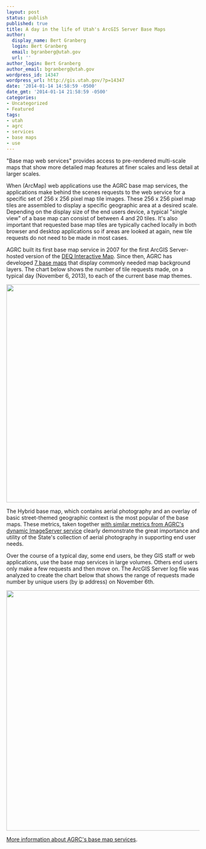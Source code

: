 ```yaml
---
layout: post
status: publish
published: true
title: A day in the life of Utah's ArcGIS Server Base Maps
author:
  display_name: Bert Granberg
  login: Bert Granberg
  email: bgranberg@utah.gov
  url: ''
author_login: Bert Granberg
author_email: bgranberg@utah.gov
wordpress_id: 14347
wordpress_url: http://gis.utah.gov/?p=14347
date: '2014-01-14 14:58:59 -0500'
date_gmt: '2014-01-14 21:58:59 -0500'
categories:
- Uncategorized
- Featured
tags:
- utah
- agrc
- services
- base maps
- use
---
```

<p>"Base map web services" provides access to pre-rendered multi-scale maps that show more detailed map features at finer scales and less detail at larger scales.</p>
<p>When (ArcMap) web applications use the AGRC base map services, the applications make behind the scenes requests to the web service for a specific set of 256 x 256 pixel map tile images. These 256 x 256 pixel map tiles are assembled to display a specific geographic area at a desired scale. Depending on the display size of the end users device, a typical "single view" of a base map can consist of between 4 and 20 tiles. It's also important that requested base map tiles are typically cached locally in both browser and desktop applications so if areas are looked at again, new tile requests do not need to be made in most cases. </p>
<p>AGRC built its first base map service in 2007 for the first ArcGIS Server-hosted version of the <a href="http://enviro.deq.utah.gov/">DEQ Interactive Map</a>. Since then, AGRC has developed <a href="http://gis.utah.gov/developer/base-maps/">7 base maps</a> that display commonly needed map background layers. The chart below shows the number of tile requests made, on a typical day (November 6, 2013), to each of the current base map themes.</p>
<p><a href="http://gis.utah.gov/wp-content/uploads/basemapmetrics20131106_bymap.png"><img src="http://gis.utah.gov/wp-content/uploads/basemapmetrics20131106_bymap.png" alt="" title="basemapmetrics20131106_bymap" width="600" height="569" class="aligncenter size-full wp-image-14348" /></a></p>
<p>The Hybrid base map, which contains aerial photography and an overlay of basic street-themed geographic context is the most popular of the base maps. These metrics, taken together <a href="http://gis.utah.gov/a-day-in-the-life-of-the-utah-sgid-imageserver/">with similar metrics from AGRC's dynamic ImageServer service</a> clearly demonstrate the great importance and utility of the State's collection of aerial photography in supporting end user needs.</p>
<p>Over the course of a typical day, some end users, be they GIS staff or web applications, use the base map services in large volumes. Others end users only make a few requests and then move on. The ArcGIS Server log file was analyzed to create the chart below that shows the range of requests made number by unique users (by ip address) on November 6th. </p>
<p><a href="http://gis.utah.gov/wp-content/uploads/basemapmetrics20131106_peruser.png"><img src="http://gis.utah.gov/wp-content/uploads/basemapmetrics20131106_peruser.png" alt="" title="basemapmetrics20131106_peruser" width="600" height="627" class="aligncenter size-full wp-image-14349" /></a></p>
<p><a href="http://gis.utah.gov/developer/base-maps/">More information about AGRC's base map services</a>.</p>
